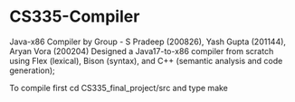 # CS335-Compiler
Java-x86 Compiler by Group - S Pradeep (200826), Yash Gupta (201144), Aryan Vora (200204)
Designed a Java17-to-x86 compiler from scratch using Flex (lexical), Bison (syntax), and C++ (semantic analysis and
code generation);

To compile first cd CS335_final_project/src and type make
